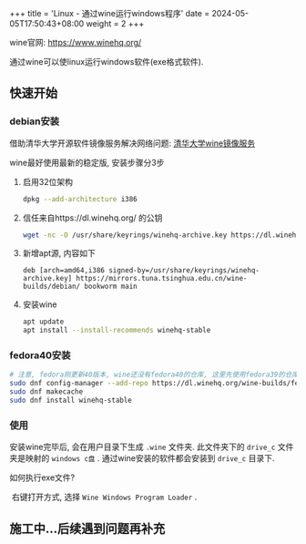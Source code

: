+++
title = 'Linux - 通过wine运行windows程序'
date = 2024-05-05T17:50:43+08:00
weight = 2
+++



wine官网: https://www.winehq.org/

通过wine可以使linux运行windows软件(exe格式软件).



## 快速开始

### debian安装

借助清华大学开源软件镜像服务解决网络问题: [清华大学wine镜像服务](https://mirrors.tuna.tsinghua.edu.cn/help/wine-builds/)

wine最好使用最新的稳定版, 安装步骤分3步

1. 启用32位架构

   ``` bash
   dpkg --add-architecture i386
   ```

2. 信任来自https://dl.winehq.org/ 的公钥

   ``` bash
   wget -nc -O /usr/share/keyrings/winehq-archive.key https://dl.winehq.org/wine-builds/winehq.key
   ```

3. 新增apt源, 内容如下

   ```
   deb [arch=amd64,i386 signed-by=/usr/share/keyrings/winehq-archive.key] https://mirrors.tuna.tsinghua.edu.cn/wine-builds/debian/ bookworm main
   ```

4. 安装wine

   ``` bash
   apt update
   apt install --install-recommends winehq-stable
   ```

### fedora40安装

```bash
# 注意, fedora刚更新40版本, wine还没有fedora40的仓库, 这里先使用fedora39的仓库
sudo dnf config-manager --add-repo https://dl.winehq.org/wine-builds/fedora/39/winehq.repo
sudo dnf makecache
sudo dnf install winehq-stable
```

### 使用

安装wine完毕后, 会在用户目录下生成 `.wine` 文件夹. 此文件夹下的 `drive_c` 文件夹是映射的 `windows c盘` . 通过wine安装的软件都会安装到 `drive_c` 目录下.

如何执行exe文件? 

​	右键打开方式, 选择 `Wine Windows Program Loader` .

## 施工中...后续遇到问题再补充
